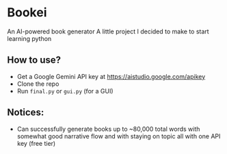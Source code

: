 # Bookei
An AI-powered book generator
A little project I decided to make to start learning python

## How to use?
- Get a Google Gemini API key at https://aistudio.google.com/apikey
- Clone the repo
- Run `final.py` or `gui.py` (for a GUI)

## Notices:
- Can successfully generate books up to ~80,000 total words with somewhat good narrative flow and with staying on topic all with one API key (free tier)
